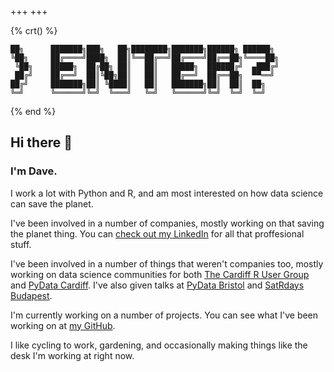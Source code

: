 +++
+++

{% crt() %}
```
██╗      ███████╗███╗   ██╗████████╗███████╗██████╗ ██████╗ 
╚██╗     ██╔════╝████╗  ██║╚══██╔══╝██╔════╝██╔══██╗╚════██╗
 ╚██╗    █████╗  ██╔██╗ ██║   ██║   █████╗  ██████╔╝  ▄███╔╝
 ██╔╝    ██╔══╝  ██║╚██╗██║   ██║   ██╔══╝  ██╔══██╗  ▀▀══╝ 
██╔╝     ███████╗██║ ╚████║   ██║   ███████╗██║  ██║  ██╗   
╚═╝      ╚══════╝╚═╝  ╚═══╝   ╚═╝   ╚══════╝╚═╝  ╚═╝  ╚═╝   
```
{% end %}

## Hi there 👋

### I'm Dave.

I work a lot with Python and R, and am most interested on how data science can save the planet.

I've been involved in a number of companies, mostly working on that saving the planet thing. You can [check out my LinkedIn](https://www.linkedin.com/in/davidrgparr/) for all that proffesional stuff.

I've been involved in a number of things that weren't companies too, mostly working on  data science communities for both [The Cardiff R User Group](https://www.meetup.com/Cardiff-R-User-Group/) and [PyData Cardiff](https://www.meetup.com/PyData-Cardiff-Meetup/). I've also given talks at [PyData Bristol](https://www.meetup.com/PyData-Bristol/) and [SatRdays Budapest](https://satrdays.org/tags/budapest/).

I'm currently working on a number of projects. You can see what I've been working on at [my GitHub](https://github.com/DaveParr).

I like cycling to work, gardening, and occasionally making things like the desk I'm working at right now.